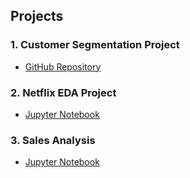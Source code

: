 ## Projects

### 1. Customer Segmentation Project
- [GitHub Repository](https://github.com/dannyguy253/CustomerSegmentation)

### 2. Netflix EDA Project
- [Jupyter Notebook](https://github.com/dannyguy253/DataAnalysisPortfolio/blob/main/Netflix%20Project/Netflix%20Data%20Analysis.ipynb)

### 3. Sales Analysis
- [Jupyter Notebook](https://github.com/dannyguy253/DataAnalysisPortfolio/blob/main/Sales%20Analysis/Superstore%20Sales%20Analysis.ipynb)
